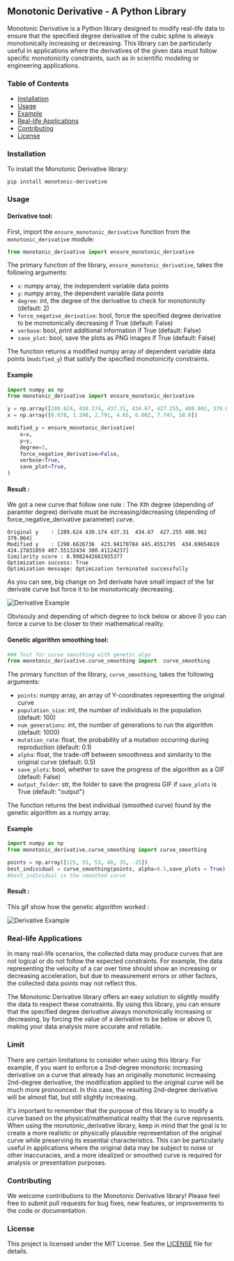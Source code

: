 ## Monotonic Derivative - A Python Library

Monotonic Derivative is a Python library designed to modify real-life data to ensure that the specified degree derivative of the cubic spline is always monotonically increasing or decreasing. This library can be particularly useful in applications where the derivatives of the given data must follow specific monotonicity constraints, such as in scientific modeling or engineering applications.

### Table of Contents

- [Installation](#installation)
- [Usage](#usage)
- [Example](#example)
- [Real-life Applications](#real-life-applications)
- [Contributing](#contributing)
- [License](#license)

### Installation

To install the Monotonic Derivative library:

```
pip install monotonic-derivative
```

### Usage

#### Derivative tool:

First, import the `ensure_monotonic_derivative` function from the `monotonic_derivative` module:

```python
from monotonic_derivative import ensure_monotonic_derivative
```

The primary function of the library, `ensure_monotonic_derivative`, takes the following arguments:

- `x`: numpy array, the independent variable data points
- `y`: numpy array, the dependent variable data points
- `degree`: int, the degree of the derivative to check for monotonicity (default: 2)
- `force_negative_derivative`: bool, force the specified degree derivative to be monotonically decreasing if True (default: False)
- `verbose`: bool, print additional information if True (default: False)
- `save_plot`: bool, save the plots as PNG images if True (default: False)

The function returns a modified numpy array of dependent variable data points (`modified_y`) that satisfy the specified monotonicity constraints.

#### Example

```python
import numpy as np
from monotonic_derivative import ensure_monotonic_derivative

y = np.array([289.624, 430.174, 437.31, 434.67, 427.255, 408.902, 379.064])
x = np.array([0.078, 1.298, 2.791, 4.65, 6.002, 7.747, 10.0])

modified_y = ensure_monotonic_derivative(
    x=x,
    y=y,
    degree=3, 
    force_negative_derivative=False,
    verbose=True,
    save_plot=True,
)
```

#### Result :

We got a new curve that follow one rule : The Xth degree (depending of paramter degree) derivate must be increasing/decreasing (depending of force_negative_derivative parameter) curve.

```
Original y    : [289.624 430.174 437.31  434.67  427.255 408.902 379.064]
Modified y    : [290.6626736  423.94170784 445.4551795  434.69854619 424.27831859 407.55132434 380.41124237]
Similarity score : 0.9982442661935377 
Optimization success: True
Optimization message: Optimization terminated successfully
```

As you can see, big change on 3rd derivate have small impact of the 1st derivate curve but force it to be monotonicaly decreasing. 

![Derivative Example](./images/derivative.png)

Obvisouly and depending of which degree to lock below or above 0 you can force a curve to be closer to their mathematical reality.


#### Genetic algorithm smoothing tool:

```python
### Test for curve smoothing with genetic algo
from monotonic_derivative.curve_smoothing import  curve_smoothing
```

The primary function of the library, `curve_smoothing`, takes the following arguments:

- `points`: numpy array, an array of Y-coordinates representing the original curve
- `population_size`: int, the number of individuals in the population (default: 100)
- `num_generations`: int, the number of generations to run the algorithm (default: 1000)
- `mutation_rate`: float, the probability of a mutation occurring during reproduction (default: 0.1)
- `alpha`: float, the trade-off between smoothness and similarity to the original curve (default: 0.5)
- `save_plots`: bool, whether to save the progress of the algorithm as a GIF (default: False)
- `output_folder`: str, the folder to save the progress GIF if `save_plots` is True (default: "output")

The function returns the best individual (smoothed curve) found by the genetic algorithm as a numpy array.

#### Example

```python
import numpy as np
from monotonic_derivative.curve_smoothing import curve_smoothing

points = np.array([125, 55, 53, 40, 35, -25])
best_individual = curve_smoothing(points, alpha=0.5,save_plots = True)
#best_individual is the smoothed curve
```

#### Result :

This gif show how the genetic algorithm worked :

![Derivative Example](./images/progress.gif)

### Real-life Applications

In many real-life scenarios, the collected data may produce curves that are not logical or do not follow the expected constraints. For example, the data representing the velocity of a car over time should show an increasing or decreasing acceleration, but due to measurement errors or other factors, the collected data points may not reflect this.

The Monotonic Derivative library offers an easy solution to slightly modify the data to respect these constraints. By using this library, you can ensure that the specified degree derivative always monotonically increasing or decreasing, by forcing the value of a derivative to be below or above 0, making your data analysis more accurate and reliable.

### Limit

There are certain limitations to consider when using this library. For example, if you want to enforce a 2nd-degree monotonic increasing derivative on a curve that already has an originally monotonic increasing 2nd-degree derivative, the modification applied to the original curve will be much more pronounced. In this case, the resulting 2nd-degree derivative will be almost flat, but still slightly increasing.

It's important to remember that the purpose of this library is to modify a curve based on the physical/mathematical reality that the curve represents. When using the monotonic_derivative library, keep in mind that the goal is to create a more realistic or physically plausible representation of the original curve while preserving its essential characteristics. This can be particularly useful in applications where the original data may be subject to noise or other inaccuracies, and a more idealized or smoothed curve is required for analysis or presentation purposes.

### Contributing

We welcome contributions to the Monotonic Derivative library! Please feel free to submit pull requests for bug fixes, new features, or improvements to the code or documentation.

### License

This project is licensed under the MIT License. See the [LICENSE](LICENSE) file for details.
